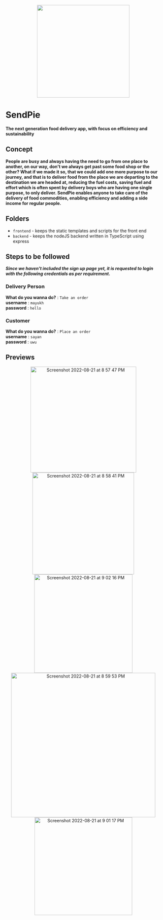 <p align="center">
<img src="https://user-images.githubusercontent.com/63096193/185798217-4dbf8573-ee90-43e7-bbd6-5f34642b5506.png"  width="300" height="300">
</p>

# SendPie

**The next generation food delivery app, with focus on efficiency and sustainability**


## Concept

**People are busy and always having the need to go from one place to another, on our way, don't we always get past some food shop or the other?
What if we made it so, that we could add one more purpose to our journey, and that is to deliver food from the place we are departing 
to the destination we are headed at, reducing the fuel costs, saving fuel and effort which is often spent by delivery boys who are having 
one single purpose, to only deliver. SendPie enables anyone to take care of the delivery of food commodities, enabling efficiency and 
adding a side income for regular people.**


## Folders

- `frontend` - keeps the static templates and scripts for the front end
- `backend` - keeps the nodeJS backend written in TypeScript using express


## Steps to be followed
_**Since we haven't included the sign up page yet, it is requested to login with the following credentials as per requirement.**_

### Delivery Person
 
  **What do you wanna do?** :  `Take an order`   \
  **username** :  `mayukh`   
  **password** : `hello`
  
### Customer

  **What do you wanna do?** :  `Place an order`  \
  **username** : `sayan`     
  **password** : `uwu`
  
  

## Previews
<p align="center" float="center">
<img width="343" alt="Screenshot 2022-08-21 at 8 57 47 PM" src="https://user-images.githubusercontent.com/63096193/185798552-fa7414d8-72ef-436b-a93c-0155c45ef7d8.png">
<img width="330" alt="Screenshot 2022-08-21 at 8 58 41 PM" src="https://user-images.githubusercontent.com/63096193/185798589-9ed26088-a864-46d1-ae05-b3a9ce354334.png">
<img width="319" alt="Screenshot 2022-08-21 at 9 02 16 PM" src="https://user-images.githubusercontent.com/63096193/185798751-f2e023ac-b0fe-49f7-bd0f-fd2b7bf9f538.png">
<img width="468" alt="Screenshot 2022-08-21 at 8 59 53 PM" src="https://user-images.githubusercontent.com/63096193/185798647-e4539055-d886-4901-aa93-21001127f51b.png">
<img width="317" alt="Screenshot 2022-08-21 at 9 01 17 PM" src="https://user-images.githubusercontent.com/63096193/185798706-7a9129e5-a6d6-4c72-85a8-0afd3a124fde.png">
</p>
